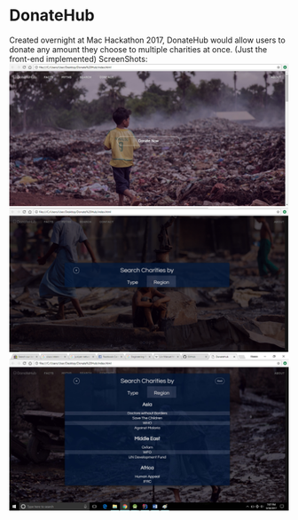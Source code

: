 # DonateHub
Created overnight at Mac Hackathon 2017, DonateHub would allow users to donate any amount they choose to multiple charities at once. (Just the front-end implemented)
ScreenShots: 
![Alt text](/assets/DH2.jpg?raw=true "Optional Title")
![Alt text](/assets/DH1.png?raw=true "Optional Title")
![Alt text](/assets/DH3.jpg?raw=true "Optional Title")
            
